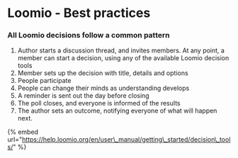 # Loomio - Best practices

### All Loomio decisions follow a common pattern <a id="all-loomio-decisions-follow-a-common-pattern"></a>

1. Author starts a discussion thread, and invites members. At any point, a member can start a decision, using any of the available Loomio decision tools
2. Member sets up the decision with title, details and options
3. People participate
4. People can change their minds as understanding develops
5. A reminder is sent out the day before closing
6. The poll closes, and everyone is informed of the results
7. The author sets an outcome, notifying everyone of what will happen next.

{% embed url="https://help.loomio.org/en/user\_manual/getting\_started/decision\_tools/" %}

